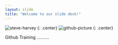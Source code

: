 ```yaml
---
layout: slide
title: "Welcome to our slide deck!"
---
```


![steve-harvey](https://cloud.githubusercontent.com/assets/16547949/25401187/0af0e288-29c3-11e7-9a88-38efd8b375cc.jpg)
{: .center}
![github-picture](https://cdn0.tnwcdn.com/wp-content/blogs.dir/1/files/2018/03/GitHub-brave-hed-796x418.jpg)
{: .center}

Github Training ..........
